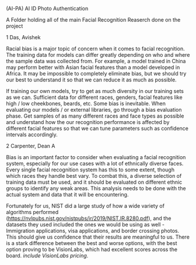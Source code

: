 	
(AI-PA)  AI ID Photo Authentication

A Folder holding all of the main Facial Recognition Reaserch done on the project 


1 Das, Avishek 

Racial bias is a major topic of concern when it comes to facial recognition. The training data for models can differ greatly depending on who and where the sample data was collected from. For example, a model trained in China may perform better with Asian facial features than a model developed in Africa. It may be impossible to completely eliminate bias, but we should try our best to understand it so that we can reduce it as much as possible.

	
If training our own models, try to get as much diversity in our training sets as we can. Sufficient data for different races, genders, facial features like high / low cheekbones, beards, etc.
Some bias is inevitable. When evaluating our models / or external libraries, go through a bias evaluation phase. Get samples of as many different races and face types as possible and understand how the our recognition performance is affected by different facial features so that we can tune parameters such as confidence intervals accordingly.



2 Carpenter, Dean A 

Bias is an important factor to consider when evaluating a facial recognition system, especially for our use cases with a lot of ethnically diverse faces. Every single facial recognition system has this to some extent, though which races they handle best vary. To combat this, a diverse selection of training data must be used, and it should be evaluated on different ethnic groups to identify any weak areas. This analysis needs to be done with the actual system and data that it will be encountering.

Fortunately for us, NIST did a large study of how a wide variety of algorithms performed (https://nvlpubs.nist.gov/nistpubs/ir/2019/NIST.IR.8280.pdf), and the datasets they used included the ones we would be using as well - Immigration applications, visa applications, and border crossing photos. This should give us confidence that their results are meaningful to us. There is a stark difference between the best and worse options, with the best option proving to be VisionLabs, which had excellent scores across the board. *include VisionLabs pricing*.
